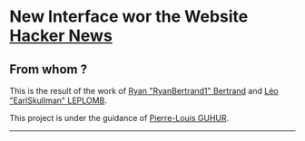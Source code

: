 # New Interface wor the Website [Hacker News](https://news.ycombinator.com/news)

## From whom ?

This is the result of the work of [Ryan "RyanBertrand1" Bertrand](https://github.com/RyanBertrand1) and [Léo "EarlSkullman" LEPLOMB](https://github.com/EarlSkullman).

This project is under the guidance of [Pierre-Louis GUHUR](https://github.com/guhur).

---
